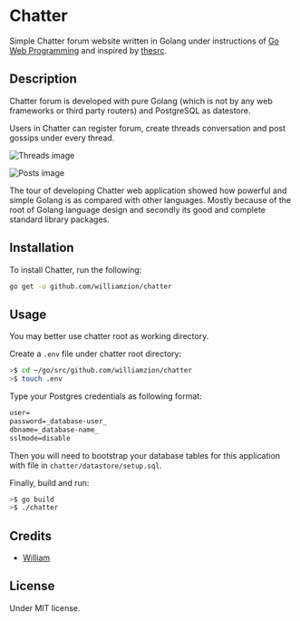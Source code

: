 # Chatter

Simple Chatter forum website written in Golang under instructions of [Go Web Programming](https://www.goodreads.com/book/show/27797995-go-web-programming) and inspired by [thesrc](https://github.com/sourcegraph/thesrc).

## Description

Chatter forum is developed with pure Golang (which is not by any web frameworks or third party routers) and PostgreSQL as datestore.

Users in Chatter can register forum, create threads conversation and post gossips under every thread.

![Threads image](https://github.com/williamzion/chatter/blob/master/assets/threads.png)

![Posts image](https://github.com/williamzion/chatter/blob/master/assets/posts.png)

The tour of developing Chatter web application showed how powerful and simple Golang is as compared with other languages. Mostly because of the root of Golang language design and secondly its good and complete standard library packages.

## Installation

To install Chatter, run the following:

```bash
go get -u github.com/williamzion/chatter
```

## Usage

You may better use chatter root as working directory.

Create a `.env` file under chatter root directory:

```bash
>$ cd ~/go/src/github.com/williamzion/chatter
>$ touch .env
```

Type your Postgres credentials as following format:

```txt
user=
password=_database-user_
dbname=_database-name_
sslmode=disable
```

Then you will need to bootstrap your database tables for this application with file in `chatter/datastore/setup.sql`.

Finally, build and run:

```bash
>$ go build
>$ ./chatter
```

## Credits

- [William](https://github.com/williamzion)

## License

Under MIT license.
